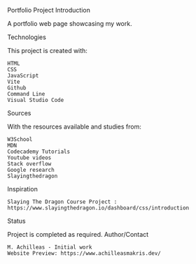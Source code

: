 Portfolio Project
Introduction

A portfolio web page showcasing my work.

Technologies

This project is created with:

    HTML
    CSS
    JavaScript
    Vite
    Github
    Command Line
    Visual Studio Code

Sources

With the resources available and studies from:

    W3School
    MDN
    Codecademy Tutorials
    Youtube videos
    Stack overflow
    Google research
    Slayingthedragon

Inspiration

    Slaying The Dragon Course Project : https://www.slayingthedragon.io/dashboard/css/introduction

Status

Project is completed as required.
Author/Contact

    M. Achilleas - Initial work
    Website Preview: https://www.achilleasmakris.dev/
    
